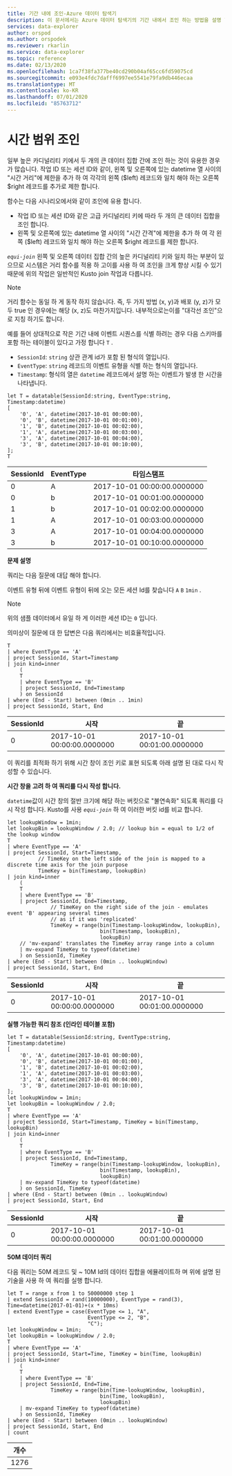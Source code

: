```yaml
---
title: 기간 내에 조인-Azure 데이터 탐색기
description: 이 문서에서는 Azure 데이터 탐색기의 기간 내에서 조인 하는 방법을 설명 합니다.
services: data-explorer
author: orspod
ms.author: orspodek
ms.reviewer: rkarlin
ms.service: data-explorer
ms.topic: reference
ms.date: 02/13/2020
ms.openlocfilehash: 1ca7f38fa377be40cd290b04af65cc6fd59075cd
ms.sourcegitcommit: e093e4fdc7dafff6997ee5541e79fa9db446ecaa
ms.translationtype: MT
ms.contentlocale: ko-KR
ms.lasthandoff: 07/01/2020
ms.locfileid: "85763712"
---
```

# <a name="time-window-join"></a>시간 범위 조인

일부 높은 카디널리티 키에서 두 개의 큰 데이터 집합 간에 조인 하는 것이 유용한 경우가 많습니다. 작업 ID 또는 세션 ID와 같이, 왼쪽 및 오른쪽에 있는 datetime 열 사이의 "시간 거리"에 제한을 추가 하 여 각각의 왼쪽 ($left) 레코드와 일치 해야 하는 오른쪽 $right 레코드를 추가로 제한 합니다.

함수는 다음 시나리오에서와 같이 조인에 유용 합니다.
* 작업 ID 또는 세션 ID와 같은 고급 카디널리티 키에 따라 두 개의 큰 데이터 집합을 조인 합니다.
* 왼쪽 및 오른쪽에 있는 datetime 열 사이의 "시간 간격"에 제한을 추가 하 여 각 왼쪽 ($left) 레코드와 일치 해야 하는 오른쪽 $right 레코드를 제한 합니다.

*`equi-join`* 왼쪽 및 오른쪽 데이터 집합 간의 높은 카디널리티 키와 일치 하는 부분이 있으므로 시스템은 거리 함수를 적용 하 고이를 사용 하 여 조인을 크게 향상 시킬 수 있기 때문에 위의 작업은 일반적인 Kusto join 작업과 다릅니다.

> [!NOTE]
> 거리 함수는 동일 하 게 동작 하지 않습니다. 즉, 두 가지 방법 (x, y)과 배포 (y, z)가 모두 true 인 경우에는 해당 (x, z)도 마찬가지입니다. 내부적으로는이를 "대각선 조인"으로 지칭 하기도 합니다.

예를 들어 상대적으로 작은 기간 내에 이벤트 시퀀스를 식별 하려는 경우 다음 스키마를 포함 하는 테이블이 있다고 가정 합니다 `T` .

* `SessionId`: `string` 상관 관계 id가 포함 된 형식의 열입니다.
* `EventType`: `string` 레코드의 이벤트 유형을 식별 하는 형식의 열입니다.
* `Timestamp`: 형식의 열은 `datetime` 레코드에서 설명 하는 이벤트가 발생 한 시간을 나타냅니다.

<!-- csl: https://help.kusto.windows.net:443/Samples -->
```kusto
let T = datatable(SessionId:string, EventType:string, Timestamp:datetime)
[
    '0', 'A', datetime(2017-10-01 00:00:00),
    '0', 'B', datetime(2017-10-01 00:01:00),
    '1', 'B', datetime(2017-10-01 00:02:00),
    '1', 'A', datetime(2017-10-01 00:03:00),
    '3', 'A', datetime(2017-10-01 00:04:00),
    '3', 'B', datetime(2017-10-01 00:10:00),
];
T
```

|SessionId|EventType|타임스탬프|
|---|---|---|
|0|A|2017-10-01 00:00:00.0000000|
|0|b|2017-10-01 00:01:00.0000000|
|1|b|2017-10-01 00:02:00.0000000|
|1|A|2017-10-01 00:03:00.0000000|
|3|A|2017-10-01 00:04:00.0000000|
|3|b|2017-10-01 00:10:00.0000000|


**문제 설명**

쿼리는 다음 질문에 대답 해야 합니다.

   이벤트 유형 뒤에 이벤트 유형이 뒤에 오는 모든 세션 Id를 찾습니다 `A` `B` `1min` .

> [!NOTE]
> 위의 샘플 데이터에서 유일 하 게 이러한 세션 ID는 `0` 입니다.

의미상이 질문에 대 한 답변은 다음 쿼리에서는 비효율적입니다.

```kusto
T 
| where EventType == 'A'
| project SessionId, Start=Timestamp
| join kind=inner
    (
    T 
    | where EventType == 'B'
    | project SessionId, End=Timestamp
    ) on SessionId
| where (End - Start) between (0min .. 1min)
| project SessionId, Start, End 

```

|SessionId|시작|끝|
|---|---|---|
|0|2017-10-01 00:00:00.0000000|2017-10-01 00:01:00.0000000|

이 쿼리를 최적화 하기 위해 시간 창이 조인 키로 표현 되도록 아래 설명 된 대로 다시 작성할 수 있습니다.

**시간 창을 고려 하 여 쿼리를 다시 작성 합니다.**

`datetime`값이 시간 창의 절반 크기에 해당 하는 버킷으로 "불연속화" 되도록 쿼리를 다시 작성 합니다. Kusto를 사용 *`equi-join`* 하 여 이러한 버킷 id를 비교 합니다.

```kusto
let lookupWindow = 1min;
let lookupBin = lookupWindow / 2.0; // lookup bin = equal to 1/2 of the lookup window
T 
| where EventType == 'A'
| project SessionId, Start=Timestamp,
          // TimeKey on the left side of the join is mapped to a discrete time axis for the join purpose
          TimeKey = bin(Timestamp, lookupBin)
| join kind=inner
    (
    T 
    | where EventType == 'B'
    | project SessionId, End=Timestamp,
              // TimeKey on the right side of the join - emulates event 'B' appearing several times
              // as if it was 'replicated'
              TimeKey = range(bin(Timestamp-lookupWindow, lookupBin),
                              bin(Timestamp, lookupBin),
                              lookupBin)
    // 'mv-expand' translates the TimeKey array range into a column
    | mv-expand TimeKey to typeof(datetime)
    ) on SessionId, TimeKey 
| where (End - Start) between (0min .. lookupWindow)
| project SessionId, Start, End 
```

|SessionId|시작|끝|
|---|---|---|
|0|2017-10-01 00:00:00.0000000|2017-10-01 00:01:00.0000000|

**실행 가능한 쿼리 참조 (인라인 테이블 포함)**

<!-- csl: https://help.kusto.windows.net:443/Samples -->
```kusto
let T = datatable(SessionId:string, EventType:string, Timestamp:datetime)
[
    '0', 'A', datetime(2017-10-01 00:00:00),
    '0', 'B', datetime(2017-10-01 00:01:00),
    '1', 'B', datetime(2017-10-01 00:02:00),
    '1', 'A', datetime(2017-10-01 00:03:00),
    '3', 'A', datetime(2017-10-01 00:04:00),
    '3', 'B', datetime(2017-10-01 00:10:00),
];
let lookupWindow = 1min;
let lookupBin = lookupWindow / 2.0;
T 
| where EventType == 'A'
| project SessionId, Start=Timestamp, TimeKey = bin(Timestamp, lookupBin)
| join kind=inner
    (
    T 
    | where EventType == 'B'
    | project SessionId, End=Timestamp,
              TimeKey = range(bin(Timestamp-lookupWindow, lookupBin),
                              bin(Timestamp, lookupBin),
                              lookupBin)
    | mv-expand TimeKey to typeof(datetime)
    ) on SessionId, TimeKey 
| where (End - Start) between (0min .. lookupWindow)
| project SessionId, Start, End 
```

|SessionId|시작|끝|
|---|---|---|
|0|2017-10-01 00:00:00.0000000|2017-10-01 00:01:00.0000000|


**50M 데이터 쿼리**

다음 쿼리는 50M 레코드 및 ~ 10M Id의 데이터 집합을 에뮬레이트하 며 위에 설명 된 기술을 사용 하 여 쿼리를 실행 합니다.

<!-- csl: https://help.kusto.windows.net:443/Samples -->
```kusto
let T = range x from 1 to 50000000 step 1
| extend SessionId = rand(10000000), EventType = rand(3), Time=datetime(2017-01-01)+(x * 10ms)
| extend EventType = case(EventType <= 1, "A",
                          EventType <= 2, "B",
                          "C");
let lookupWindow = 1min;
let lookupBin = lookupWindow / 2.0;
T 
| where EventType == 'A'
| project SessionId, Start=Time, TimeKey = bin(Time, lookupBin)
| join kind=inner
    (
    T 
    | where EventType == 'B'
    | project SessionId, End=Time, 
              TimeKey = range(bin(Time-lookupWindow, lookupBin), 
                              bin(Time, lookupBin),
                              lookupBin)
    | mv-expand TimeKey to typeof(datetime)
    ) on SessionId, TimeKey 
| where (End - Start) between (0min .. lookupWindow)
| project SessionId, Start, End 
| count 
```

|개수|
|---|
|1276|
